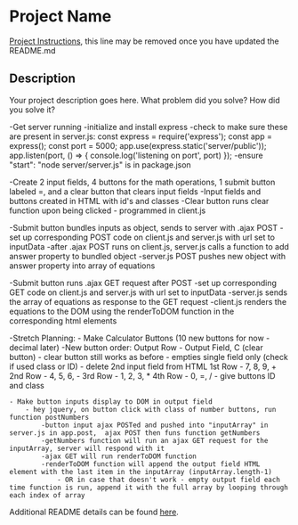 # Project Name

[Project Instructions](./INSTRUCTIONS.md), this line may be removed once you have updated the README.md

## Description

Your project description goes here. What problem did you solve? How did you solve it?

-Get server running
    -initialize and install express
    -check to make sure these are present in server.js:
        const express = require('express');
        const app = express();
        const port = 5000;
        app.use(express.static('server/public'));
        app.listen(port, () => {
            console.log('listening on port', port)
        });
    -ensure "start": "node server/server.js" is in package.json


-Create 2 input fields, 4 buttons for the math operations, 1 submit button labeled =, and a clear button that clears input fields
    -Input fields and buttons created in HTML with id's and classes
    -Clear button runs clear function upon being clicked - programmed in client.js

-Submit button bundles inputs as object, sends to server with .ajax POST
    -set up corresponding POST code on client.js and server.js with url set to inputData
    -after .ajax POST runs on client.js, server.js calls a function to add answer property to bundled object
    -server.js POST pushes new object with answer property into array of equations

-Submit button runs .ajax GET request after POST
    -set up corresponding GET code on client.js and server.js with url set to inputData
    -server.js sends the array of equations as response to the GET request
    -client.js renders the equations to the DOM using the renderToDOM function in the corresponding html elements

-Stretch Planning:
    - Make Calculator Buttons (10 new buttons for now - decimal later)
        -New button order:
            Output Row - Output Field, C (clear button) - clear button still works as before - empties single field only (check if used class or ID) - delete 2nd input field from HTML
            1st Row - 7, 8, 9, +
            2nd Row - 4, 5, 6, -
            3rd Row - 1, 2, 3, *
            4th Row - 0, =, /
            - give buttons ID and class
    
    - Make button inputs display to DOM in output field
        - hey jquery, on button click with class of number buttons, run function postNumbers
            -button input ajax POSTed and pushed into "inputArray" in server.js in app.post,  ajax POST then funs function getNumbers
            -getNumbers function will run an ajax GET request for the inputArray, server will respond with it
            -ajax GET will run renderToDOM function
            -renderToDOM function will append the output field HTML element with the last item in the inputArray (inputArray.length-1)
                - OR in case that doesn't work - empty output field each time function is run, append it with the full array by looping through each index of array
            


Additional README details can be found [here](https://github.com/PrimeAcademy/readme-template/blob/master/README.md).
